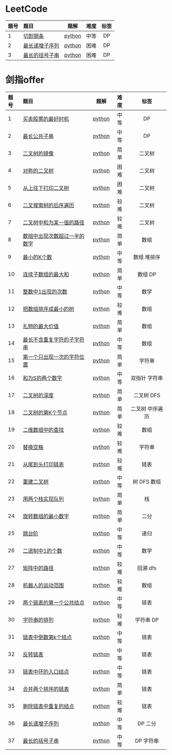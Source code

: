 # LeetCode
| 题号 | 题目 | 题解 | 难度 | 标签 |
| :---- | :---- | :----: | :----:| :---: |
|1|[切割钢条](https://zhuanlan.zhihu.com/p/70763958)|[python](./LeetCode/切割钢条.py)|中等|DP|
|2|[最长递增子序列](https://www.nowcoder.com/practice/9cf027bf54714ad889d4f30ff0ae5481?tpId=188&tqId=38034&rp=1&ru=%2Factivity%2Foj&qru=%2Fta%2Fjob-code-high-week%2Fquestion-ranking&tab=answerKey)|[python](./LeetCode/最长递增子序列.py)|困难|DP|
|3|[最长的括号子串](https://leetcode-cn.com/problems/longest-valid-parentheses/)|[python](./LeetCode/最长的括号子串.py)|困难|DP|


# 剑指offer
| 题号 | 题目 | 题解 | 难度 | 标签 |
| :---- | :---- | :----: | :----:| :---: |
|1|[买卖股票的最好时机](https://leetcode-cn.com/problems/best-time-to-buy-and-sell-stock/solution/)|[python](./剑指offer/买卖股票的最好时机.py)|中等|DP|
|2|[最长公共子串](https://www.nowcoder.com/practice/f33f5adc55f444baa0e0ca87ad8a6aac?tpId=188&tqId=38053&rp=1&ru=%2Factivity%2Foj&qru=%2Fta%2Fjob-code-high-week%2Fquestion-ranking&tab=answerKey)|[python](./剑指offer/最长公共子串.py)|中等|DP|
|3|[二叉树的镜像](https://www.nowcoder.com/practice/a9d0ecbacef9410ca97463e4a5c83be7?tpId=13&tqId=11171&rp=1&ru=%2Fta%2Fcoding-interviews&qru=%2Fta%2Fcoding-interviews%2Fquestion-ranking&tab=answerKey)|[python](./剑指offer/二叉树的镜像.py)|简单|二叉树|
|4|[对称的二叉树](https://www.nowcoder.com/practice/ff05d44dfdb04e1d83bdbdab320efbcb?tpId=13&tqId=11211&rp=1&ru=%2Fta%2Fcoding-interviews&qru=%2Fta%2Fcoding-interviews%2Fquestion-ranking&tab=answerKey)|[python](./剑指offer/对称的二叉树.py)|困难|二叉树|
|5|[从上往下打印二叉树](https://www.nowcoder.com/practice/7fe2212963db4790b57431d9ed259701?tpId=13&tqId=11175&rp=1&ru=%2Fta%2Fcoding-interviews&qru=%2Fta%2Fcoding-interviews%2Fquestion-ranking&tab=answerKey)|[python](./剑指offer/从上往下打印二叉树.py)|困难|二叉树|
|6|[二叉搜索树的后序遍历](https://www.nowcoder.com/practice/a861533d45854474ac791d90e447bafd?tpId=13&tqId=11176&rp=1&ru=%2Fta%2Fcoding-interviews&qru=%2Fta%2Fcoding-interviews%2Fquestion-ranking&tab=answerKey)|[python](./剑指offer/二叉搜索树的后序遍历.py)|较难|二叉树|
|7|[二叉树中和为某一值的路径](https://www.nowcoder.com/practice/b736e784e3e34731af99065031301bca?tpId=13&tqId=11177&rp=1&ru=%2Fta%2Fcoding-interviews&qru=%2Fta%2Fcoding-interviews%2Fquestion-ranking&tab=answerKey)|[python](./剑指offer/二叉树中和为某一值的路径.py)|较难|二叉树|
|8|[数组中出现次数超过一半的数字](https://www.nowcoder.com/practice/e8a1b01a2df14cb2b228b30ee6a92163?tpId=13&tqId=11181&rp=1&ru=%2Fta%2Fcoding-interviews&qru=%2Fta%2Fcoding-interviews%2Fquestion-ranking&tab=answerKeyy)|[python](./剑指offer/数组中出现次数超过一半的数字.py)|简单|数组|
|9|[最小的K个数](https://www.nowcoder.com/practice/6a296eb82cf844ca8539b57c23e6e9bf?tpId=13&tqId=11182&rp=1&ru=%2Fta%2Fcoding-interviews&qru=%2Fta%2Fcoding-interviews%2Fquestion-ranking&tab=answerKey)|[python](./剑指offer/最小的K个数.py)|中等|数组 堆排序|
|10|[连续子数组的最大和](https://www.nowcoder.com/practice/459bd355da1549fa8a49e350bf3df484?tpId=13&tqId=11183&rp=1&ru=%2Fta%2Fcoding-interviews&qru=%2Fta%2Fcoding-interviews%2Fquestion-ranking&tab=answerKey)|[python](./剑指offer/连续子数组的最大和.py)|简单|数组 DP|
|11|[整数中1出现的次数](https://www.nowcoder.com/practice/bd7f978302044eee894445e244c7eee6?tpId=13&tqId=11184&rp=1&ru=%2Fta%2Fcoding-interviews&qru=%2Fta%2Fcoding-interviews%2Fquestion-ranking&tab=answerKey)|[python](./剑指offer/n整数中1出现的次数.py)|中等|数学|
|12|[把数组排序成最小的树](https://www.nowcoder.com/practice/8fecd3f8ba334add803bf2a06af1b993?tpId=13&tqId=11185&rp=1&ru=%2Fta%2Fcoding-interviews&qru=%2Fta%2Fcoding-interviews%2Fquestion-ranking&tab=answerKey)|[python](./剑指offer/把数组排序成最小的树.py)|较难|数组|
|13|[礼物的最大价值](https://leetcode-cn.com/problems/li-wu-de-zui-da-jie-zhi-lcof/submissions/)|[python](./剑指offer/礼物的最大价值.py)|简单|数组|
|14|[最长不含重复字符的子字符串](https://leetcode-cn.com/problems/zui-chang-bu-han-zhong-fu-zi-fu-de-zi-zi-fu-chuan-lcof/)|[python](./剑指offer/最长不含重复字符的子字符串.py)|中等|数组|
|15|[第一个只出现一次的字符位置](https://www.nowcoder.com/practice/1c82e8cf713b4bbeb2a5b31cf5b0417c?tpId=13&tqId=11187&rp=1&ru=%2Fta%2Fcoding-interviews&qru=%2Fta%2Fcoding-interviews%2Fquestion-ranking&tab=answerKey)|[python](./剑指offer/第一个只出现一次的字符位置.py)|简单|字符串|
|16|[和为S的两个数字](https://www.nowcoder.com/practice/390da4f7a00f44bea7c2f3d19491311b?tpId=13&tqId=11195&rp=1&ru=%2Fta%2Fcoding-interviews&qru=%2Fta%2Fcoding-interviews%2Fquestion-ranking&tab=answerKey)|[python](./剑指offer/和为S的两个数字.py)|中等|双指针 字符串|
|17|[二叉树的深度](https://www.nowcoder.com/practice/435fb86331474282a3499955f0a41e8b?tpId=13&tqId=11191&rp=1&ru=%2Fta%2Fcoding-interviews&qru=%2Fta%2Fcoding-interviews%2Fquestion-ranking&tab=answerKey)|[python](./剑指offer/二叉树的深度.py)|简单|二叉树 DFS|
|18|[二叉树的第K个节点](https://www.nowcoder.com/practice/ef068f602dde4d28aab2b210e859150a?tpId=13&tqId=11215&rp=1&ru=%2Fta%2Fcoding-interviews&qru=%2Fta%2Fcoding-interviews%2Fquestion-ranking&tab=answerKey)|[python](./剑指offer/二叉搜索树的第k个结点.py)|简单|二叉树 中序遍历|
|19|[二维数组中的查找](https://www.nowcoder.com/practice/abc3fe2ce8e146608e868a70efebf62e?tpId=13&tqId=11154&rp=1&ru=%2Fta%2Fcoding-interviews&qru=%2Fta%2Fcoding-interviews%2Fquestion-ranking&tab=answerKey)|[python](./剑指offer/二维数组中的查找.py)|较难|数组|
|20|[替换空格](https://www.nowcoder.com/practice/0e26e5551f2b489b9f58bc83aa4b6c68?tpId=13&tqId=11155&rp=1&ru=%2Fta%2Fcoding-interviews&qru=%2Fta%2Fcoding-interviews%2Fquestion-ranking&tab=answerKey)|[python](./剑指offer/替换空格.py)|较难|字符串|
|21|[从尾到头打印链表](https://www.nowcoder.com/practice/d0267f7f55b3412ba93bd35cfa8e8035?tpId=13&tqId=11156&rp=1&ru=%2Fta%2Fcoding-interviews&qru=%2Fta%2Fcoding-interviews%2Fquestion-ranking&tab=answerKey)|[python](./剑指offer/从尾到头打印链表.py)|较难|链表|
|22|[重建二叉树](https://www.nowcoder.com/practice/8a19cbe657394eeaac2f6ea9b0f6fcf6?tpId=13&tqId=11157&rp=1&ru=%2Fta%2Fcoding-interviews&qru=%2Fta%2Fcoding-interviews%2Fquestion-ranking&tab=answerKey)|[python](./剑指offer/重建二叉树.py)|中等|树 DFS 数组|
|23|[用两个栈实现队列](https://www.nowcoder.com/practice/54275ddae22f475981afa2244dd448c6?tpId=13&tqId=11158&rp=1&ru=%2Fta%2Fcoding-interviews&qru=%2Fta%2Fcoding-interviews%2Fquestion-ranking&tab=answerKey)|[python](./剑指offer/用两个栈实现队列.py)|简单|栈|
|24|[旋转数组的最小数字](https://www.nowcoder.com/practice/9f3231a991af4f55b95579b44b7a01ba?tpId=13&tqId=11159&rp=1&ru=%2Fta%2Fcoding-interviews&qru=%2Fta%2Fcoding-interviews%2Fquestion-ranking&tab=answerKey)|[python](./剑指offer/旋转数组的最小数字.py)|简单|二分|
|25|[跳台阶](https://www.nowcoder.com/practice/8c82a5b80378478f9484d87d1c5f12a4?tpId=13&tqId=11161&rp=1&ru=%2Fta%2Fcoding-interviews&qru=%2Fta%2Fcoding-interviews%2Fquestion-ranking&tab=answerKey)|[python](./剑指offer/跳台阶.py)|中等|递归|
|26|[二进制中1的个数](https://www.nowcoder.com/practice/8ee967e43c2c4ec193b040ea7fbb10b8?tpId=13&tqId=11164&rp=1&ru=%2Fta%2Fcoding-interviews&qru=%2Fta%2Fcoding-interviews%2Fquestion-ranking&tab=answerKey)|[python](./剑指offer/二进制中1的个数.py)|中等|数学|
|27|[矩阵中的路径](https://www.nowcoder.com/practice/69fe7a584f0a445da1b6652978de5c38?tpId=13&tqId=11218&rp=1&ru=%2Fta%2Fcoding-interviews&qru=%2Fta%2Fcoding-interviews%2Fquestion-ranking&tab=answerKey)|[python](./剑指offer/矩阵中的路径.py)|较难|回溯 dfs|
|28|[机器人的运动范围](https://www.nowcoder.com/practice/6e5207314b5241fb83f2329e89fdecc8?tpId=13&tqId=11219&rp=1&ru=%2Fta%2Fcoding-interviews&qru=%2Fta%2Fcoding-interviews%2Fquestion-ranking&tab=answerKey)|[python](./剑指offer/机器人的运动范围.py)|较难|数组|
|29|[两个链表的第一个公共结点](https://www.nowcoder.com/practice/6ab1d9a29e88450685099d45c9e31e46?tpId=13&tqId=11189&rp=1&ru=%2Fta%2Fcoding-interviews&qru=%2Fta%2Fcoding-interviews%2Fquestion-ranking&tab=answerKey)|[python](./剑指offer/两个链表的第一个公共结点.py)|中等|链表|
|30|[字符串的排列](https://www.nowcoder.com/practice/fe6b651b66ae47d7acce78ffdd9a96c7?tpId=13&tqId=11180&rp=1&ru=%2Fta%2Fcoding-interviews&qru=%2Fta%2Fcoding-interviews%2Fquestion-ranking&tab=answerKey)|[python](./剑指offer/字符串的排列.py)|较难|字符串 DP|
|31|[链表中倒数第k个结点](https://www.nowcoder.com/practice/886370fe658f41b498d40fb34ae76ff9?tpId=13&tqId=11167&rp=1&ru=%2Fta%2Fcoding-interviews&qru=%2Fta%2Fcoding-interviews%2Fquestion-ranking&tab=answerKey)|[python](./剑指offer/链表中倒数第k个结点.py)|中等|链表|
|32|[反转链表](https://www.nowcoder.com/practice/75e878df47f24fdc9dc3e400ec6058ca?tpId=13&tqId=11168&rp=1&ru=%2Fta%2Fcoding-interviews&qru=%2Fta%2Fcoding-interviews%2Fquestion-ranking&tab=answerKey)|[python](./剑指offer/反转链表.py)|中等|链表|
|33|[链表中环的入口结点](https://www.nowcoder.com/practice/253d2c59ec3e4bc68da16833f79a38e4?tpId=13&tqId=11208&rp=1&ru=%2Fta%2Fcoding-interviews&qru=%2Fta%2Fcoding-interviews%2Fquestion-ranking&tab=answerKey)|[python](./剑指offer/链表中环的入口结点.py)|中等|链表|
|34|[合并两个排序的链表](https://www.nowcoder.com/practice/d8b6b4358f774294a89de2a6ac4d9337?tpId=13&tqId=11169&rp=1&ru=%2Fta%2Fcoding-interviews&qru=%2Fta%2Fcoding-interviews%2Fquestion-ranking&tab=answerKey)|[python](./剑指offer/合并两个排序的链表.py)|简单|链表|
|35|[删除链表中重复的结点](https://www.nowcoder.com/practice/fc533c45b73a41b0b44ccba763f866ef?tpId=13&tqId=11209&rp=1&ru=%2Fta%2Fcoding-interviews&qru=%2Fta%2Fcoding-interviews%2Fquestion-ranking&tab=answerKey)|[python](./剑指offer/删除链表中重复的结点.py)|较难|链表|
|36|[最长递增子序列](https://leetcode-cn.com/problems/longest-increasing-subsequence/solution/)|[python](./剑指offer/最长递增子序列.py)|中等|DP 二分|
|37|[最长的括号子串](https://www.nowcoder.com/questionTerminal/45fd68024a4c4e97a8d6c45fc61dc6ad)|[python](./剑指offer/最长的括号子串.py)|中等|DP 字符串|











































